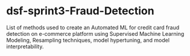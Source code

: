 # dsf-sprint3-Fraud-Detection
List of methods used to create an Automated ML for credit card fraud detection on e-commerce platform using Supervised Machine Learning Modeling, Resampling techniques, model hypertuning, and model interpretability.
